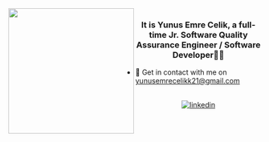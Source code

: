 <img src="https://flyclipart.com/thumb2/explosion-gif-transparent-transparent-gif-sticker-741584.png" align="left" height="" width="250" />  
  

### <div align="center">It is Yunus Emre Celik, a full-time Jr. Software Quality Assurance Engineer / Software Developer👨‍💻</div>  
  
- 📧 Get in contact with me on yunusemrecelikk21@gmail.com

<br/>

<div align="center">
    <a href="https://linkedin.com/in/yunusemrecelik21" target="_blank">
      <img src=https://img.shields.io/badge/linkedin-%231E77B5.svg?&style=for-the-badge&logo=linkedin&logoColor=white alt=linkedin style="margin-bottom: 5px;" />
    </a>  
</div>  
